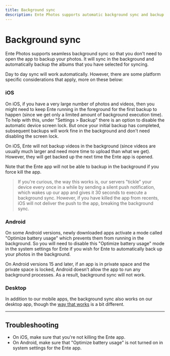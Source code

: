 ```yaml
---
title: Background sync
description: Ente Photos supports automatic background sync and backup
---
```


# Background sync

Ente Photos supports seamless background sync so that you don't need to open the
app to backup your photos. It will sync in the background and automatically
backup the albums that you have selected for syncing.

Day to day sync will work automatically. However, there are some platform
specific considerations that apply, more on these below:

### iOS

On iOS, if you have a very large number of photos and videos, then you might
need to keep Ente running in the foreground for the first backup to happen
(since we get only a limited amount of background execution time). To help with
this, under "Settings > Backup" there is an option to disable the automatic
device screen lock. But once your initial backup has completed, subsequent
backups will work fine in the background and don't need disabling the screen
lock.

On iOS, Ente will not backup videos in the background (since videos are usually
much larger and need more time to upload than what we get). However, they will
get backed up the next time the Ente app is opened.

Note that the Ente app will not be able to backup in the background if you force
kill the app.

> If you're curious, the way this works is, our servers "tickle" your device
> every once in a while by sending a silent push notification, which wakes up
> our app and gives it 30 seconds to execute a background sync. However, if you
> have killed the app from recents, iOS will not deliver the push to the app,
> breaking the background sync.

### Android

On some Android versions, newly downloaded apps activate a mode called "Optimize
battery usage" which prevents them from running in the background. So you will
need to disable this "Optimize battery usage" mode in the system settings for
Ente if you wish for Ente to automatically back up your photos in the
background.

On Android versions 15 and later, if an app is in private space and the private
space is locked, Android doesn’t allow the app to run any background processes.
As a result, background sync will not work.

### Desktop

In addition to our mobile apps, the background sync also works on our desktop
app, though the [way that works](watch-folders) is a bit different.

---

## Troubleshooting

- On iOS, make sure that you're not killing the Ente app.
- On Android, make sure that "Optimize battery usage" is not turned on in system
  settings for the Ente app.
